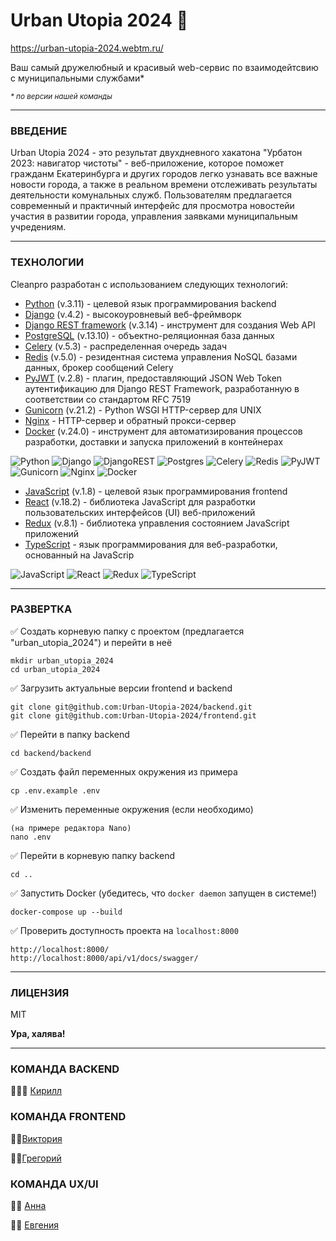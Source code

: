 # __Urban Utopia 2024__ 🌆
https://urban-utopia-2024.webtm.ru/

Ваш самый дружелюбный и красивый web-сервис по взаимодейтсвию с муниципальными службами*

<sup>_\* по версии нашей команды_</sup>

___

### ВВЕДЕНИЕ

Urban Utopia 2024 - это результат двухдневного хакатона "Урбатон 2023: навигатор чистоты" - веб-приложение, которое поможет гражданм Екатеринбурга и других городов легко узнавать все важные новости города, а также в реальном времени отслеживать результаты деятельности комунальных служб. Пользователям предлагается современный и практичный интерфейс для просмотра новостейи участия в развитии города, управления заявками муниципальным учредениям.

___

### ТЕХНОЛОГИИ

Cleanpro разработан с использованием следующих технологий:

- [Python] (v.3.11) - целевой язык программирования backend
- [Django] (v.4.2) - высокоуровневый веб-фреймворк
- [Django REST framework] (v.3.14) - инструмент для создания Web API
- [PostgreSQL] (v.13.10) - объектно-реляционная база данных
- [Celery] (v.5.3) - распределенная очередь задач
- [Redis] (v.5.0) - резидентная система управления NoSQL базами данных, брокер сообщений Celery
- [PyJWT] (v.2.8) - плагин, предоставляющий JSON Web Token аутентификацию для Django REST Framework, разработанную в соответствии со стандартом RFC 7519
- [Gunicorn] (v.21.2) - Python WSGI HTTP-сервер для UNIX
- [Nginx] - HTTP-сервер и обратный прокси-сервер
- [Docker] (v.24.0) - инструмент для автоматизирования процессов разработки, доставки и запуска приложений в контейнерах

![Python](https://img.shields.io/badge/python-3670A0?style=for-the-badge&logo=python&logoColor=ffdd54)
![Django](https://img.shields.io/badge/django-%23092E20.svg?style=for-the-badge&logo=django&logoColor=white)
![DjangoREST](https://img.shields.io/badge/DJANGO-REST-ff1709?style=for-the-badge&logo=django&logoColor=white&color=ff1709&labelColor=gray)
![Postgres](https://img.shields.io/badge/postgres-%23316192.svg?style=for-the-badge&logo=postgresql&logoColor=white)
![Celery](https://a11ybadges.com/badge?logo=celery)
![Redis](https://img.shields.io/badge/redis-%23DD0031.svg?style=for-the-badge&logo=redis&logoColor=white)
![PyJWT](https://img.shields.io/badge/JWT-black?style=for-the-badge&logo=JSON%20web%20tokens)
![Gunicorn](https://img.shields.io/badge/gunicorn-%298729.svg?style=for-the-badge&logo=gunicorn&logoColor=white)
![Nginx](https://img.shields.io/badge/nginx-%23009639.svg?style=for-the-badge&logo=nginx&logoColor=white)
![Docker](https://img.shields.io/badge/docker-%230db7ed.svg?style=for-the-badge&logo=docker&logoColor=white)

- [JavaScript] (v.1.8) - целевой язык программирования frontend
- [React] (v.18.2) - библиотека JavaScript для разработки пользовательских интерфейсов (UI) веб-приложений
- [Redux] (v.8.1) - библиотека  управления состоянием JavaScript приложений
- [TypeScript] - язык программирования для веб-разработки, основанный на JavaScrip

![JavaScript](https://img.shields.io/badge/javascript-%23323330.svg?style=for-the-badge&logo=javascript&logoColor=%23F7DF1E)
![React](https://img.shields.io/badge/react-%2320232a.svg?style=for-the-badge&logo=react&logoColor=%2361DAFB)
![Redux](https://img.shields.io/badge/redux-%23593d88.svg?style=for-the-badge&logo=redux&logoColor=white)
![TypeScript](https://img.shields.io/badge/typescript-%23007ACC.svg?style=for-the-badge&logo=typescript&logoColor=white)

___

### РАЗВЕРТКА

✅ Создать корневую папку с проектом (предлагается "urban_utopia_2024") и перейти в неё

```
mkdir urban_utopia_2024
cd urban_utopia_2024
```

✅ Загрузить актуальные версии frontend и backend

```
git clone git@github.com:Urban-Utopia-2024/backend.git
git clone git@github.com:Urban-Utopia-2024/frontend.git
```

✅ Перейти в папку backend

```
cd backend/backend
```

✅ Создать файл переменных окружения из примера

```
cp .env.example .env
```

✅ Изменить переменные окружения (если необходимо)
```
(на примере редактора Nano)
nano .env
```

✅ Перейти в корневую папку backend
```
cd ..
```

✅ Запустить Docker (убедитесь, что `docker daemon` запущен в системе!)

```
docker-compose up --build
```

✅ Проверить доступность проекта на `localhost:8000`

```
http://localhost:8000/
http://localhost:8000/api/v1/docs/swagger/
```

___

### ЛИЦЕНЗИЯ

MIT

**Ура, халява!**

___

### КОМАНДА BACKEND

🦸🏻‍♂️ [Кирилл](<https://github.com/TheSuncatcher222/>)

### КОМАНДА FRONTEND

🧝‍♀️[Виктория](<https://github.com/ElPastel/>)

👩‍🚀[Грегорий](<https://github.com/grinmorg/>)

### КОМАНДА UX/UI

👩‍🎨 [Анна](<https://www.behance.net/annadoronina1/>)

👩‍🎤 [Евгения](<https://www.behance.net/dyomina/>)

[Python]: <https://www.python.org/>
[Django]: <https://www.djangoproject.com/>
[Django REST framework]: <https://www.django-rest-framework.org/>
[PostgreSQL]: <https://www.postgresql.org/>
[Celery]: <https://docs.celeryq.dev/en/stable/>
[Redis]: <https://redis.io/>
[PyJWT]: <https://pyjwt.readthedocs.io/en/latest/>
[Gunicorn]: <https://gunicorn.org/>
[Nginx]: <https://nginx.org/en/>
[Docker]: <https://www.docker.com/>

[JavaScript]: <https://www.javascript.com/>
[React]: <https://react.dev/>
[React Router]: <https://reactrouter.com/en/main/>
[Vite]: <https://vitejs.dev/>
[Redux]: <https://redux.js.org/>
[TypeScript]: <https://www.typescriptlang.org/>
